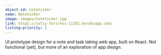 ```yaml
---
object-id: noteticker
name: Noteticker
image: images/noteticker.jpg
link: https://salty-fortress-11292.herokuapp.com/
listing-priority: 2
---
```


UI prototype design for a note and task taking web app, built on React. Not functional (yet), but more of an exploration of app design.
